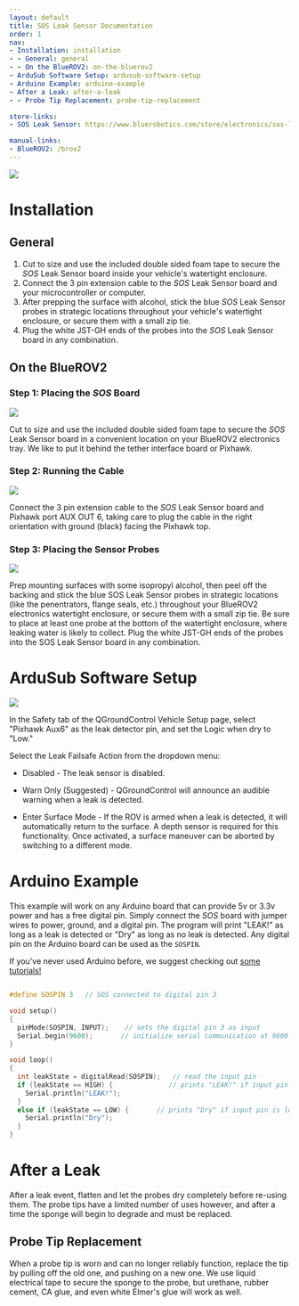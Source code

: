 ```yaml
---
layout: default
title: SOS Leak Sensor Documentation
order: 1
nav:
- Installation: installation
- - General: general
- - On the BlueROV2: on-the-bluerov2
- ArduSub Software Setup: ardusub-software-setup
- Arduino Example: arduino-example
- After a Leak: after-a-leak
- - Probe Tip Replacement: probe-tip-replacement

store-links:
- SOS Leak Sensor: https://www.bluerobotics.com/store/electronics/sos-leak-sensor/

manual-links:
- BlueROV2: /brov2
---
```


<img src="/sos/cad/sos-banner-a.PNG" class="img-responsive" style="max-width:900px"  />

# Installation

## General

1. Cut to size and use the included double sided foam tape to secure the <em>SOS</em> Leak Sensor board inside your vehicle's watertight enclosure.
2. Connect the 3 pin extension cable to the <em>SOS</em> Leak Sensor board and your microcontroller or computer.
3. After prepping the surface with alcohol, stick the blue <em>SOS</em> Leak Sensor probes in strategic locations throughout your vehicle's watertight enclosure, or secure them with a small zip tie.
4. Plug the white JST-GH ends of the probes into the <em>SOS</em> Leak Sensor board in any combination.

## On the BlueROV2

### Step 1: Placing the <em>SOS</em> Board

<img src="/sos/cad/sos-layout.png" class="img-responsive" style="max-width:800px"  />

Cut to size and use the included double sided foam tape to secure the <em>SOS</em> Leak Sensor board in a convenient location on your BlueROV2 electronics tray. We like to put it behind the tether interface board or Pixhawk. 

### Step 2: Running the Cable

<img src="/sos/cad/board-placement.png" class="img-responsive" style="max-width:800px"  />

Connect the 3 pin extension cable to the <em>SOS</em> Leak Sensor board and Pixhawk port AUX OUT 6, taking care to plug the cable in the right orientation with ground (black) facing the Pixhawk top.

### Step 3: Placing the Sensor Probes

<img src="/sos/cad/probe-placement.png" class="img-responsive" style="max-width:800px"  />

Prep mounting surfaces with some isopropyl alcohol, then peel off the backing and stick the blue SOS Leak Sensor probes in strategic locations (like the penentrators, flange seals, etc.) throughout your BlueROV2 electronics watertight enclosure, or secure them with a small zip tie.  Be sure to place at least one probe at the bottom of the watertight enclosure, where leaking water is likely to collect. Plug the white JST-GH ends of the probes into the SOS Leak Sensor board in any combination.

# ArduSub Software Setup

<img src="/sos/cad/sos-software.png" class="img-responsive" style="max-width:800px"  />

In the Safety tab of the QGroundControl Vehicle Setup page, select "Pixhawk Aux6" as the leak detector pin, and set the Logic when dry to "Low."

Select the Leak Failsafe Action from the dropdown menu:

* Disabled - The leak sensor is disabled.

* Warn Only (Suggested) - QGroundControl will announce an audible warning when a leak is detected.

* Enter Surface Mode - If the ROV is armed when a leak is detected, it will automatically return to the surface. A depth sensor is required for this functionality. Once activated, a surface maneuver can be aborted by switching to a different mode.

# Arduino Example

This example will work on any Arduino board that can provide 5v or 3.3v power and has a free digital pin. Simply connect the <em>SOS</em> board with jumper wires to power, ground, and a digital pin. The program will print "LEAK!" as long as a leak is detected or "Dry" as long as no leak is detected. Any digital pin on the Arduino board can be used as the `SOSPIN`.

If you've never used Arduino before, we suggest checking out [some tutorials!](https://www.arduino.cc/en/Tutorial/HomePage)

~~~~~~~~~~ cpp

#define SOSPIN 3   // SOS connected to digital pin 3

void setup()
{
  pinMode(SOSPIN, INPUT);    // sets the digital pin 3 as input
  Serial.begin(9600);       // initialize serial communication at 9600 bits per second
}

void loop()
{
  int leakState = digitalRead(SOSPIN);   // read the input pin
  if (leakState == HIGH) {              // prints "LEAK!" if input pin is high
    Serial.println("LEAK!");
  }
  else if (leakState == LOW) {       // prints "Dry" if input pin is low
    Serial.println("Dry");
  }
}
~~~~~~~~~~~~~~~~

# After a Leak

After a leak event, flatten and let the probes dry completely before re-using them. The probe tips have a limited number of uses however, and after a time the sponge will begin to degrade and must be replaced.

## Probe Tip Replacement

When a probe tip is worn and can no longer reliably function, replace the tip by pulling off the old one, and pushing on a new one. We use liquid electrical tape to secure the sponge to the probe, but urethane, rubber cement, CA glue, and even white Elmer's glue will work as well.


